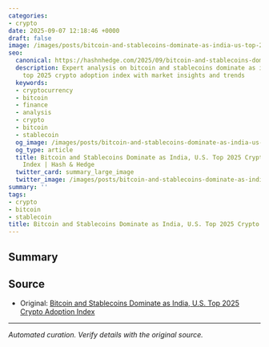 ```yaml
---
categories:
- crypto
date: 2025-09-07 12:18:46 +0000
draft: false
image: /images/posts/bitcoin-and-stablecoins-dominate-as-india-us-top-2025-crypto-2ec2a386.jpg
seo:
  canonical: https://hashnhedge.com/2025/09/bitcoin-and-stablecoins-dominate-as-india-us-top-2025-crypto-adoption-index/
  description: Expert analysis on bitcoin and stablecoins dominate as india, u.s.
    top 2025 crypto adoption index with market insights and trends
  keywords:
  - cryptocurrency
  - bitcoin
  - finance
  - analysis
  - crypto
  - bitcoin
  - stablecoin
  og_image: /images/posts/bitcoin-and-stablecoins-dominate-as-india-us-top-2025-crypto-2ec2a386.jpg
  og_type: article
  title: Bitcoin and Stablecoins Dominate as India, U.S. Top 2025 Crypto Adoption
    Index | Hash & Hedge
  twitter_card: summary_large_image
  twitter_image: /images/posts/bitcoin-and-stablecoins-dominate-as-india-us-top-2025-crypto-2ec2a386.jpg
summary: ''
tags:
- crypto
- bitcoin
- stablecoin
title: Bitcoin and Stablecoins Dominate as India, U.S. Top 2025 Crypto Adoption Index
---
```


## Summary



## Source

- Original: [Bitcoin and Stablecoins Dominate as India, U.S. Top 2025 Crypto Adoption Index](https://www.coindesk.com/business/2025/09/06/bitcoin-and-stablecoins-dominate-as-india-u-s-top-2025-crypto-adoption-index)


---

*Automated curation. Verify details with the original source.*